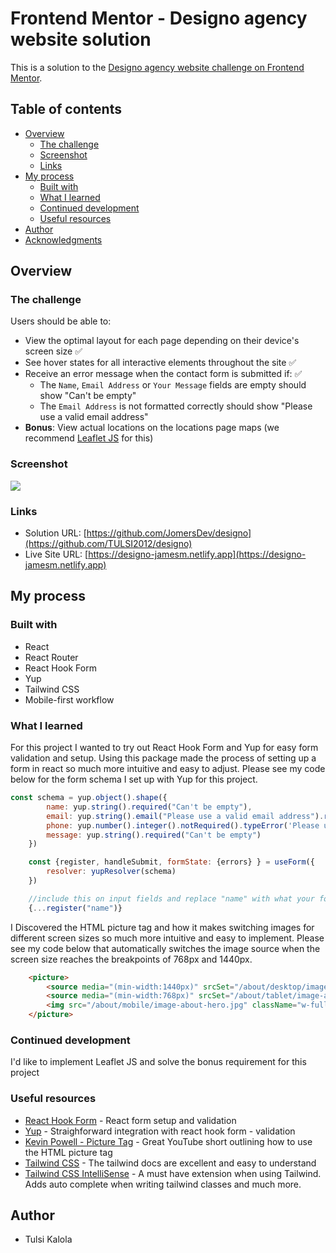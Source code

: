 # Frontend Mentor - Designo agency website solution

This is a solution to the [Designo agency website challenge on Frontend Mentor](https://www.frontendmentor.io/challenges/designo-multipage-website-G48K6rfUT). 

## Table of contents

- [Overview](#overview)
  - [The challenge](#the-challenge)
  - [Screenshot](#screenshot)
  - [Links](#links)
- [My process](#my-process)
  - [Built with](#built-with)
  - [What I learned](#what-i-learned)
  - [Continued development](#continued-development)
  - [Useful resources](#useful-resources)
- [Author](#author)
- [Acknowledgments](#acknowledgments)

## Overview

### The challenge

Users should be able to:

- View the optimal layout for each page depending on their device's screen size ✅
- See hover states for all interactive elements throughout the site ✅
- Receive an error message when the contact form is submitted if: ✅
  - The `Name`, `Email Address` or `Your Message` fields are empty should show "Can't be empty"
  - The `Email Address` is not formatted correctly should show "Please use a valid email address"
- **Bonus**: View actual locations on the locations page maps (we recommend [Leaflet JS](https://leafletjs.com/) for this)

### Screenshot

![](/public/screenshot.png)

### Links

- Solution URL: [https://github.com/JomersDev/designo](https://github.com/TULSI2012/designo)
- Live Site URL: [https://designo-jamesm.netlify.app](https://designo-jamesm.netlify.app)

## My process

### Built with

- React
- React Router
- React Hook Form
- Yup
- Tailwind CSS
- Mobile-first workflow

### What I learned

For this project I wanted to try out React Hook Form and Yup for easy form validation and setup. Using this package made the process of setting up a form in react so much more intuitive and easy to adjust. Please see my code below for the form schema I set up with Yup for this project. 

```jsx
const schema = yup.object().shape({
        name: yup.string().required("Can't be empty"),
        email: yup.string().email("Please use a valid email address").required("Can't be empty"),
        phone: yup.number().integer().notRequired().typeError('Please use a valid phone number'),
        message: yup.string().required("Can't be empty")
    })

    const {register, handleSubmit, formState: {errors} } = useForm({
        resolver: yupResolver(schema)
    })

    //include this on input fields and replace "name" with what your form input field is called ie "email", "phone" etc
    {...register("name")}
```

I Discovered the HTML picture tag and how it makes switching images for different screen sizes so much more intuitive and easy to implement. Please see my code below that automatically switches the image source when the screen size reaches the breakpoints of 768px and 1440px.

```HTML
    <picture>
        <source media="(min-width:1440px)" srcSet="/about/desktop/image-about-hero.jpg" />
        <source media="(min-width:768px)" srcSet="/about/tablet/image-about-hero.jpg" />
        <img src="/about/mobile/image-about-hero.jpg" className="w-full mb-8 md:rounded-t-2xl lg:rounded-l-none lg:rounded-r-2xl lg:mb-0"/>
    </picture>
```

### Continued development

I'd like to implement Leaflet JS and solve the bonus requirement for this project

### Useful resources

- [React Hook Form](https://react-hook-form.com/) - React form setup and validation
- [Yup](https://www.npmjs.com/package/yup) - Straighforward integration with react hook form - validation
- [Kevin Powell - Picture Tag](https://www.youtube.com/shorts/d9i68C628Nk) - Great YouTube short outlining how to use the HTML picture tag
- [Tailwind CSS](https://tailwindcss.com/docs/installation) - The tailwind docs are excellent and easy to understand
- [Tailwind CSS IntelliSense](https://marketplace.visualstudio.com/items?itemName=bradlc.vscode-tailwindcss) - A must have extension when using Tailwind. Adds auto complete when writing tailwind classes and much more.


## Author

- Tulsi Kalola

